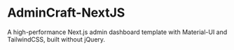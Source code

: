 # AdminCraft-NextJS
A high-performance Next.js admin dashboard template with Material-UI and TailwindCSS, built without jQuery.
